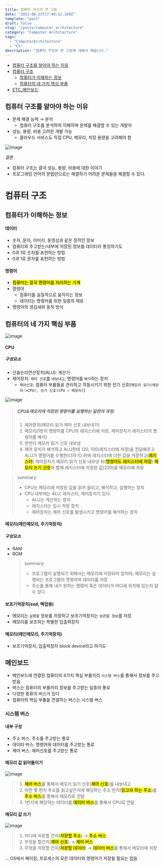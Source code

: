 ```yaml
---
title: 컴퓨터 구조의 큰 그림
date: "2023-08-23T17:40:32.169Z"
template: "post"
draft: false
slug: "/posts/computer_architecture"
category: "Computer Architecture"
tags:
  - "ComputerArchitecture"
  - "CS"
description: "컴퓨터 구조의 큰 그림에 대해서 배웁니다."
---
```


- [컴퓨터 구조를 알아야 하는 이유](#컴퓨터-구조를-알아야-하는-이유)
- [컴퓨터 구조](#컴퓨터-구조)
  - [컴퓨터가 이해하는 정보](#컴퓨터가-이해하는-정보)
  - [컴퓨터의 네 가지 핵심 부품](#컴퓨터의-네-가지-핵심-부품)
- [ETC\_메인보드](#메인보드)

## 컴퓨터 구조를 알아야 하는 이유

- 문제 해결 능력 → 분석
  - 컴퓨터 구조를 분석하여 이해하며 문제를 해결할 수 있는 개발자
- 성능, 용량, 비용 고려한 개발 가능
  - 클라우드 서비스도 직접 CPU, 메모리, 저장 용량을 고려해야 함

![image](https://github.com/dltlaos11/dltlaos11.github.io/assets/74396128/d9e26639-a87c-480f-ac69-09159220029b)

_결론_

- 컴퓨터 구조는 결국 성능, 용량, 비용에 대한 이야기
- 프로그래밍 언어의 문법만으로는 해결하기 어려운 문제들을 해결할 수 있다.

# 컴퓨터 구조

## 컴퓨터가 이해하는 정보

#### 데이터

- 숫자, 문자, 이미지, 동영상과 같은 정적인 정보
- 컴퓨터와 주고받는/내부에 저장된 정보를 데이터라 통칭하기도
- 0과 1로 숫자를 표현하는 방법
- 0과 1로 문자를 표현하는 방법

#### 명령어

- <Mark>컴퓨터는 결국 명령어를 처리하는 기계
- 명령어
  - 컴퓨터를 실질적으로 움직이는 정보
  - 데이터는 명령어를 위한 일종의 재료
- 명령어의 생김새와 동작 방식

## 컴퓨터의 네 가지 핵심 부품

![image](https://github.com/dltlaos11/dltlaos11.github.io/assets/74396128/9ce1051b-2518-43db-a546-51e30d9a4699)

#### CPU

##### 구성요소

- 산술논리연산장치(ALU): 계산기
- 제어장치: `제어 신호`를 `내보내고`, 명령어를 `해석`하는 장치
  - `제어신호`: 컴퓨터 부품들을 관리하고 작동시키기 위한 전기 신호(`메모리 읽기(메모리->CPU), 쓰기 신호(CPU → 메모리)`)

![image](https://github.com/dltlaos11/dltlaos11.github.io/assets/74396128/76cc95ce-09b4-4ca9-b2f4-c0929e98daf4)

> ##### CPU&메모리에 저장된 명령어를 실행하는 일련의 과정:
>
> 1.  제어장치(메모리 읽기 제어 신호 내보내기)
> 2.  메모리(1번지 명령어를 CPU의 레지스터에 저장, 제어장치가 레지스터의 명령어를 해석)
> 3.  한번더 메모리 읽기 신호 내보냄
> 4.  제어 장치가 해석하고 ALU한테 120, 100(레지스터에 저장)을 전달해주고 ALU가 명령어를 수행한(더하기) 뒤에 레지스터에 더한 값을 저장하고(<Mark>레지스터</Mark>) 제어장치가 메모리 읽기 신호 내보낸 뒤(<Mark>명령어도 레지스터에 저장</Mark>) <Mark>메모리 쓰기 신호</Mark>와 함께 레지스터에 저장된 값(220)을 메모리에 저장

> summary:
>
> - CPU는 메모리에 저장된 값을 읽어 들이고, 해석하고, 실행하는 장치
> - CPU 내부에는 ALU, 레지스터, 제어장치가 있다.
>   - ALU는 계산하는 장치
>   - 레지스터는 임시 저장 장치
>   - 제어장치는 제어 신호를 발생시키고 명령어를 해석하는 장치

<!-- <figure>
	<blockquote>
        dsdas
		<footer>
			<cite>— Josef Mueller-Brockmann</cite>
		</footer>
	</blockquote>
</figure> -->

#### 메모리(메인메모리, 주기억장치)

##### 구성요소

- RAM
- ROM
  > summary:
  >
  > - 프로그램이 실행되기 위해서는 메모리에 저장되어 있어야, 메모리는 실행되는 프로그램의 명령어와 데이터를 저장
  > - 주소를 통해 내가 원하는 명령어 혹은 데이터가 어디에 위치해 있는지 알 수 있다.

#### 보조기억장치(ssd, 벡업용)

- 메모리는 `실행할` 정보를 저장하고 보조기억장치는 `보관할 정보`를 저장
- 메모리를 보조하는 특별한 입출력장치

#### 메모리(메인메모리, 주기억장치)

- 보조기억장치, 입출력장치 block device라고 하기도

## 메인보드

- 메인보드에 연결된 컴퓨터의 4가지 핵심 부품끼리 `시스템 버스`를 통해서 정보를 주고받음
- 버스는 컴퓨터의 부품끼리 정보를 주고받는 일종의 통로
- 다양한 종류의 버스가 있다
- 컴퓨터의 핵심 부품을 연결하는 버스는 시스템 버스

### 시스템 버스

#### 내부 구성

- 주소 버스: 주소를 주고받는 통로
- 데이터 버스: 명령어와 데이터를 주고받는 통로
- 제어 버스: 제어신호를 주고받는 통로

#### 메모리 값 읽어들이기

![image](https://github.com/dltlaos11/dltlaos11.github.io/assets/74396128/dfd8354a-913c-4aab-b0c5-b155351f192d)

> 1.  <Mark>제어 버스</Mark>를 통해서 메모리 읽기 신호(<Mark>제어 신호</Mark>)를 내보내고
> 2.  어떤 몇 번지 주소를 읽고싶은지에 해당하는 주소 번지(<Mark>읽고자 하는 주소</Mark>)를 <Mark>주소 버스</Mark>를 통해서 메모리로 전달
> 3.  1번지에 해당햐는 데이터를 <Mark>데이터 버스</Mark>를 통해서 CPU로 전달

#### 메모리 값 쓰기

![image](https://github.com/dltlaos11/dltlaos11.github.io/assets/74396128/91676f45-bb0b-4d4d-a8e3-fe5a19f36658)

> 1.  어디에 저장할 건지(<Mark>저장할 주소</Mark>) → <Mark>주소 버스</Mark>
> 2.  무엇을 할건지(<Mark>제어 신호</Mark>) → <Mark>제어 버스</Mark>
> 3.  무엇을 저장할 건지(<Mark>저장할 데이터</Mark>) → <Mark>데이터 버스</Mark>를 통해서 메모리에 저장

... OS에서 페이징, 프로세스의 모든 데이터와 명령어가 저장될 필요는 없음
